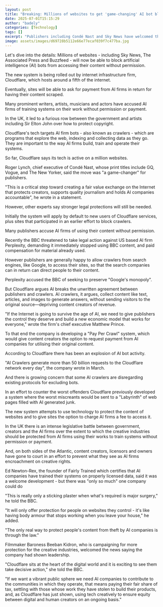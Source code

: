 ```yaml
---
layout: post
title: "Breaking: Millions of websites to get 'game-changing' AI bot blocker"
date: 2025-07-01T15:15:29
author: "badely"
categories: [Technology]
tags: []
excerpt: "Publishers including Condé Nast and Sky News have welcomed the new tech from internet infrastructure firm, Cloudflare."
image: assets/images/d69728b5112e66e77ecaf039f7c477ba.jpg
---
```


Let's dive into the details: Millions of websites - including Sky News, The Associated Press and Buzzfeed - will now be able to block artificial intelligence (AI) bots from accessing their content without permission.

The new system is being rolled out by internet infrastructure firm, Cloudflare, which hosts around a fifth of the internet. 

Eventually, sites will be able to ask for payment from AI firms in return for having their content scraped.

Many prominent writers, artists, musicians and actors have accused AI firms of training systems on their work without permission or payment.

In the UK, it led to a furious row between the government and artists including Sir Elton John over how to protect copyright.

Cloudflare's tech targets AI firm bots - also known as crawlers - which are programs that explore the web, indexing and collecting data as they go. They are important to the way AI firms build, train and operate their systems.

So far, Cloudflare says its tech is active on a million websites.

Roger Lynch, chief executive of Condé Nast, whose print titles include GQ, Vogue, and The New Yorker, said the move was "a game-changer" for publishers.

"This is a critical step toward creating a fair value exchange on the Internet that protects creators, supports quality journalism and holds AI companies accountable", he wrote in a statement.

However, other experts say stronger legal protections will still be needed.

Initially the system will apply by default to new users of Cloudflare services, plus sites that participated in an earlier effort to block crawlers.

Many publishers accuse AI firms of using their content without permission.

Recently the BBC threatened to take legal action against US based AI firm Perplexity, demanding it immediately stopped using BBC content, and paid compensation for material already used.

However publishers are generally happy to allow crawlers from search engines, like Google, to access their sites, so that the search companies can in return can direct people to their content. 

Perplexity accused the BBC of seeking to preserve "Google's monopoly". 

But Cloudflare argues AI breaks the unwritten agreement between publishers and crawlers. AI crawlers, it argues, collect content like text, articles, and images to generate answers, without sending visitors to the original source—depriving content creators of revenue.  

"If the Internet is going to survive the age of AI, we need to give publishers the control they deserve and build a new economic model that works for everyone," wrote the firm's chief executive Matthew Prince. 

To that end the company is developing a "Pay Per Crawl" system, which would give content creators the option to request payment from AI companies for utilising their original content.

According to Cloudflare there has been an explosion of AI bot activity. 

"AI Crawlers generate more than 50 billion requests to the Cloudflare network every day", the company wrote in March.

And there is growing concern that some AI crawlers are disregarding existing protocols for excluding bots.

In an effort to counter the worst offenders Cloudflare previously developed a system where the worst miscreants would be sent to a "Labyrinth" of web pages filled with AI generated junk.

The new system attempts to use technology to protect the content of websites and to give sites the option to charge AI firms a fee to access it.

In the UK there is an intense legislative battle between government, creators and the AI firms over the extent to which the creative industries should be protected from AI firms using their works to train systems without permission or payment.

And, on both sides of the Atlantic, content creators, licensors and owners have gone to court in an effort to prevent what they see as AI firms encroachment on creative rights.

Ed Newton-Rex, the founder of Fairly Trained which certifies that AI companies have trained their systems on properly licensed data, said it was a welcome development - but there was "only so much" one company could do 

"This is really  only a sticking plaster when what's required is major surgery," he told the BBC.

"It will only offer protection for people on websites they control - it's like having body armour that stops working when you leave your house," he added.

"The only real way to protect people's content from theft by AI companies is through the law."

Filmmaker Baroness Beeban Kidron, who is campaigning for more protection for the creative industries, welcomed the news saying the company had shown leadership.

 "Cloudflare sits at the heart of the digital world and it is exciting to see them take decisive action," she told the BBC.

"If we want a vibrant public sphere we need AI companies to contribute to the communities in which they operate, that means paying their fair share of tax, settling with those whose work they have stolen to build their products, and, as Cloudflare has just shown, using tech creatively to ensure equity between digital and human creators on an ongoing basis."

